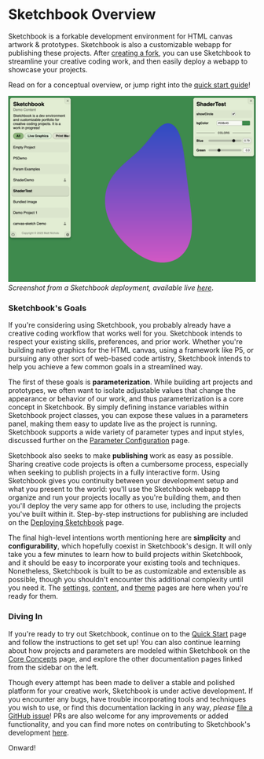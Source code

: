 # Sketchbook Overview

Sketchbook is a forkable development environment for HTML canvas artwork & prototypes. Sketchbook is also a customizable webapp for publishing these projects. After [creating a fork](https://github.com/flatpickles/sketchbook/fork), you can use Sketchbook to streamline your creative coding work, and then easily deploy a webapp to showcase your projects.

Read on for a conceptual overview, or jump right into the [quick start guide](quick-start.md)!

![Sketchbook](media/full-layout.png)
_Screenshot from a Sketchbook deployment, available live [here](todo)_.

### Sketchbook's Goals

If you're considering using Sketchbook, you probably already have a creative coding workflow that works well for you. Sketchbook intends to respect your existing skills, preferences, and prior work. Whether you're building native graphics for the HTML canvas, using a framework like P5, or pursuing any other sort of web-based code artistry, Sketchbook intends to help you achieve a few common goals in a streamlined way.

The first of these goals is **parameterization**. While building art projects and prototypes, we often want to isolate adjustable values that change the appearance or behavior of our work, and thus parameterization is a core concept in Sketchbook. By simply defining instance variables within Sketchbook project classes, you can expose these values in a parameters panel, making them easy to update live as the project is running. Sketchbook supports a wide variety of parameter types and input styles, discussed further on the [Parameter Configuration](param-config.md) page.

Sketchbook also seeks to make **publishing** work as easy as possible. Sharing creative code projects is often a cumbersome process, especially when seeking to publish projects in a fully interactive form. Using Sketchbook gives you continuity between your development setup and what you present to the world: you'll use the Sketchbook webapp to organize and run your projects locally as you're building them, and then you'll deploy the very same app for others to use, including the projects you've built within it. Step-by-step instructions for publishing are included on the [Deploying Sketchbook](deploying.md) page.

The final high-level intentions worth mentioning here are **simplicity** and **configurability**, which hopefully coexist in Sketchbook's design. It will only take you a few minutes to learn how to build projects within Sketchbook, and it should be easy to incorporate your existing tools and techniques. Nonetheless, Sketchbook is built to be as customizable and extensible as possible, though you shouldn't encounter this additional complexity until you need it. The [settings](settings.md), [content](content.md), and [theme](theme.md) pages are here when you're ready for them.

### Diving In

If you're ready to try out Sketchbook, continue on to the [Quick Start](quick-start.md) page and follow the instructions to get set up! You can also continue learning about how projects and parameters are modeled within Sketchbook on the [Core Concepts](core-concepts.md) page, and explore the other documentation pages linked from the sidebar on the left.

Though every attempt has been made to deliver a stable and polished platform for your creative work, Sketchbook is under active development. If you encounter any bugs, have trouble incorporating tools and techniques you wish to use, or find this documentation lacking in any way, _please_ [file a GitHub issue](https://github.com/flatpickles/sketchbook/issues/new)! PRs are also welcome for any improvements or added functionality, and you can find more notes on contributing to Sketchbook's development [here](contributing.md).

Onward!
